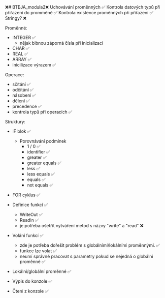 ❌# BTEJA_modula2❌
Uchovávání proměnných ✅
Kontrola datových typů při přiřazení do promměné ✅
Kontrola existence proměnných při přiřazení ✅
Stringy? ❌


Proměnné:
  - INTEGER ✅
      - nějak blbnou záporná čísla při inicializaci
  - CHAR ✅
  - REAL ✅
  - ARRAY ✅
  - inicilizace výrazem ✅

Operace:
  - sčítání ✅
  - odčítání ✅
  - násobení ✅
  - dělení ✅
  - precedence ✅
  - kontrola typů při operacích ✅

Struktury:
  -  IF blok ✅
      - Porovnávání podmínek
          - 1 / 0 ✅
          - identifier ✅
          - greater ✅
          - greater equals ✅
          - less ✅
          - less equals ✅
          - equals ✅
          - not equals ✅
        
  -  FOR cyklus ✅
  -  Definice funkcí ✅
      - WriteOut ✅
      - ReadIn ✅
      - je potřeba ošetřit vytváření metod s názvy "write" a "read" ❌
  -  Volání funkcí ✅
      - zde je potřeba dořešit problém s globálními/lokálními proměnnými. ✅
      - funkce lze volat ✅
      - neumí správně pracovat s parametry pokud se nejedná o globální proměnné ✅
  -  Lokální/globální proměnné  ✅
  -  Výpis do konzole ✅
  -  Čtení z konzole ✅
    
